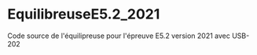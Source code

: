 # EquilibreuseE5.2_2021
Code source de l'équilipreuse pour l'épreuve E5.2 version 2021 avec USB-202
